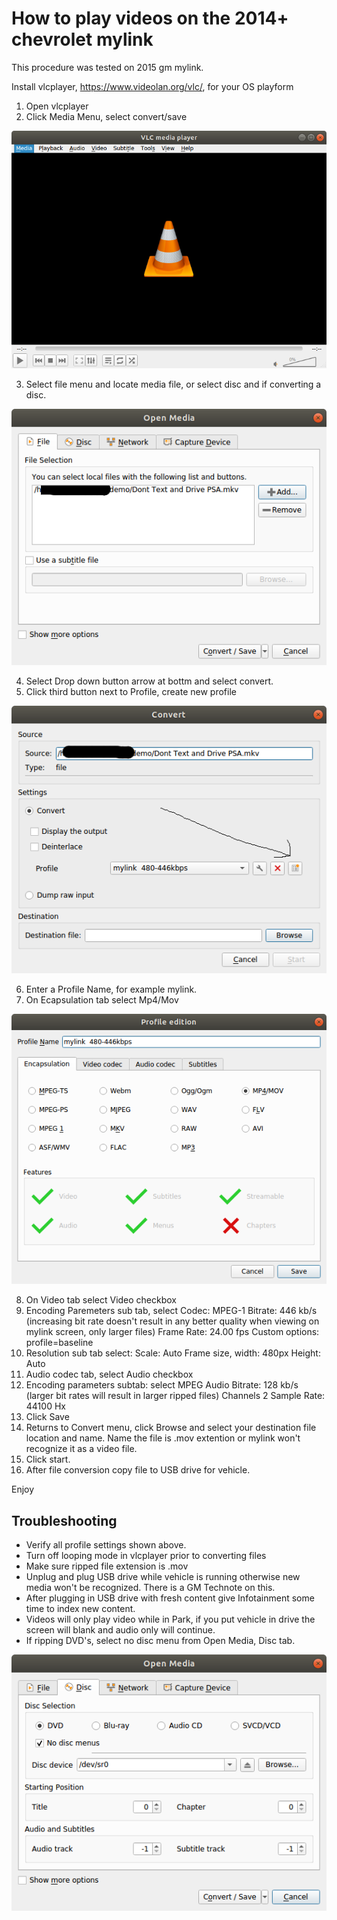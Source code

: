 # How to play videos on the 2014+ chevrolet mylink

This procedure was tested on 2015 gm mylink.

Install vlcplayer, https://www.videolan.org/vlc/,  for your OS playform 

1. Open vlcplayer
2. Click Media Menu, select convert/save

![menu](images/1.png)

3. Select file menu and locate media file, or select disc and if converting a disc.

![media](images/2.png)

4. Select Drop down button arrow at bottm and select convert.
5. Click third button next to Profile, create new profile

![convert](images/3.png)

6. Enter a Profile Name, for example mylink.
7. On Ecapsulation tab select Mp4/Mov

![nodiscmenu](images/4.png)

8. On Video tab select Video checkbox
9. Encoding Paremeters sub tab, select 
  Codec: MPEG-1
  Bitrate: 446 kb/s  (increasing bit rate doesn't result in any better quality when viewing on mylink screen, only larger files)
  Frame Rate: 24.00 fps
  Custom options: profile=baseline
10. Resolution sub tab select:
  Scale: Auto
  Frame size, width: 480px   Height: Auto
11. Audio codec tab, select Audio checkbox
12. Encoding parameters subtab:
  select MPEG Audio
  Bitrate: 128 kb/s  (larger bit rates will result in larger ripped files)
  Channels 2
  Sample Rate: 44100 Hx
13. Click Save
14. Returns to Convert menu, click Browse and select your destination file location and name.  Name the file is .mov extention or mylink won't recognize it as a video file.
15. Click start.
16. After file conversion copy file to USB drive for vehicle. 

Enjoy

## Troubleshooting
* Verify all profile settings shown above.
* Turn off looping mode in vlcplayer prior to converting files
* Make sure ripped file extension is .mov
* Unplug and plug USB drive while vehicle is running otherwise new media won't be recognized.   There is a GM Technote on this.
* After plugging in USB drive with fresh content give Infotainment some time to index new content.
* Videos will only play video while in Park, if you put vehicle in drive the screen will blank and audio only will continue.
* If ripping DVD's, select no disc menu from Open Media, Disc tab.

![nodiscmenu](images/nodiscmenus.png)
